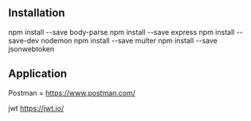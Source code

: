## Installation
npm install --save body-parse
npm install --save express
npm install --save-dev nodemon
npm install --save multer
npm install --save jsonwebtoken

## Application
Postman = https://www.postman.com/

jwt
https://jwt.io/


